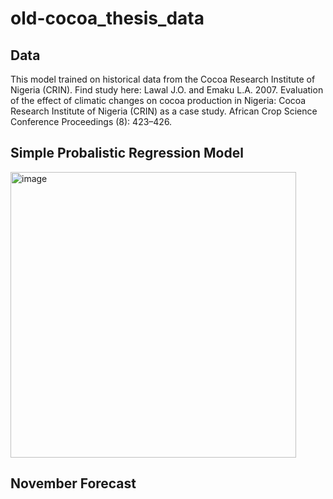 # old-cocoa_thesis_data

## Data

This model trained on historical data from the Cocoa Research Institute of Nigeria (CRIN). Find study here: Lawal J.O. and Emaku L.A. 2007. Evaluation of the effect of climatic changes on cocoa production in Nigeria: Cocoa Research Institute of Nigeria (CRIN) as a case study. African Crop Science Conference Proceedings (8): 423–426.


## Simple Probalistic Regression Model
<img width="457" alt="image" src="https://github.com/harrymmurphy/old-cocoa_thesis_data/assets/143562527/8f62dc85-bdc9-440a-8704-df1add4b91fa">

## November Forecast

